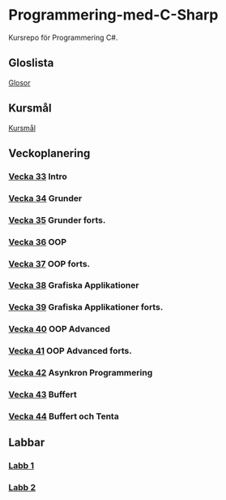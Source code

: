 # Programmering-med-C-Sharp
Kursrepo för Programmering C#.

## Gloslista
[Glosor](./assets/glossary.md)

## Kursmål
[Kursmål](./assets/Kursmål.md)

## Veckoplanering
### [Vecka 33](./assets/V33.md) Intro
### [Vecka 34](./assets/V34.md) Grunder
### [Vecka 35](./assets/V35.md) Grunder forts.
### [Vecka 36](./assets/V36.md) OOP
### [Vecka 37](./assets/V37.md) OOP forts.
### [Vecka 38](./assets/V38.md) Grafiska Applikationer
### [Vecka 39](./assets/V39.md) Grafiska Applikationer forts.
### [Vecka 40](./assets/V40.md) OOP Advanced
### [Vecka 41](./assets/V41.md) OOP Advanced forts.
### [Vecka 42](./assets/V42.md) Asynkron Programmering
### [Vecka 43](./assets/V43.md) Buffert
### [Vecka 44](./assets/V44.md) Buffert och Tenta

## Labbar
### [Labb 1](./assets/Labb%201.md)
### [Labb 2](./assets/Labb%202.md)